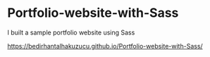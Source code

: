 # Portfolio-website-with-Sass
I built a sample portfolio website using Sass


https://bedirhantalhakuzucu.github.io/Portfolio-website-with-Sass/


